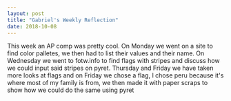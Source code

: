 ```yaml
---
layout: post
title: "Gabriel's Weekly Reflection"
date: 2018-10-08
---
```


This week an AP comp was pretty cool. On Monday we went on a site to find color palletes, we then had to list their values and their name. 
On Wednesday we went to fotw.info to find flags with stripes and discuss how we could input said stripes on pyret.
Thursday and Friday we have taken more looks at flags and on Friday we chose a flag, I chose peru because it's where most of my family is from, we then made it with paper scraps to show how we could do the same using pyret
